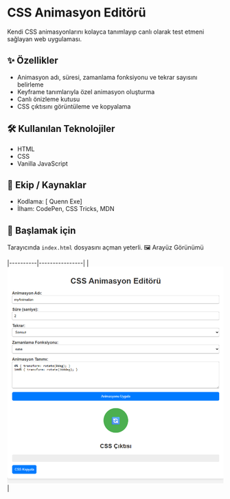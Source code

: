 # CSS Animasyon Editörü

Kendi CSS animasyonlarını kolayca tanımlayıp canlı olarak test etmeni sağlayan web uygulaması.

## ✨ Özellikler

- Animasyon adı, süresi, zamanlama fonksiyonu ve tekrar sayısını belirleme
- Keyframe tanımlarıyla özel animasyon oluşturma
- Canlı önizleme kutusu
- CSS çıktısını görüntüleme ve kopyalama

## 🛠️ Kullanılan Teknolojiler

- HTML
- CSS
- Vanilla JavaScript

## 👥 Ekip / Kaynaklar

- Kodlama: [ Quenn Exe]
- İlham: CodePen, CSS Tricks, MDN

## 🚀 Başlamak için

Tarayıcında `index.html` dosyasını açman yeterli.
🖼️ Arayüz Görünümü

|----------|----------------|
| ![light](docs/ss.png) | 